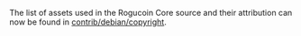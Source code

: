 The list of assets used in the Rogucoin Core source and their attribution can now be found in [contrib/debian/copyright](../contrib/debian/copyright).
